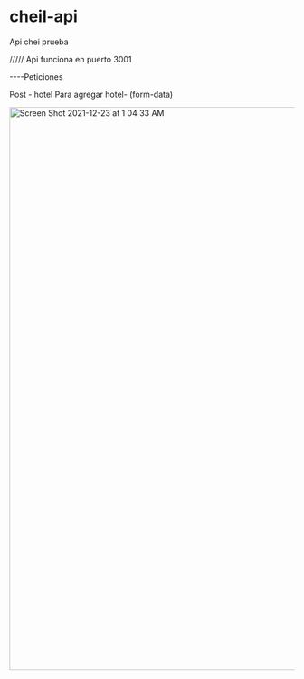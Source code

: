# cheil-api
Api chei prueba


///// Api funciona en puerto 3001

----Peticiones

Post - hotel
Para agregar hotel- (form-data)

<img width="995" alt="Screen Shot 2021-12-23 at 1 04 33 AM" src="https://user-images.githubusercontent.com/16843660/147195878-b0059861-3334-4edd-96c2-ff848587ea78.png">

